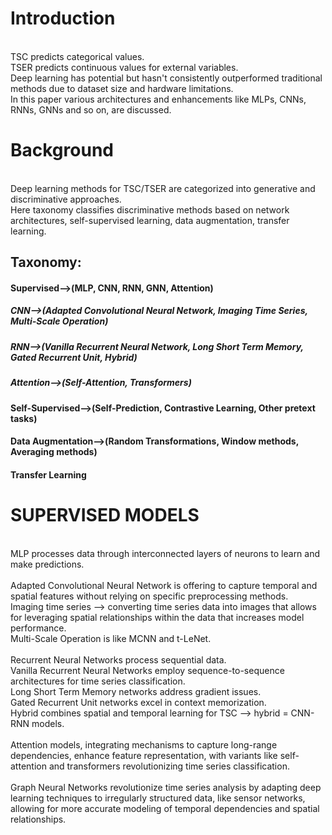 # Introduction
<br/>TSC predicts categorical values.
<br/>TSER predicts continuous values for external variables.
<br/>Deep learning has potential but hasn't consistently outperformed traditional methods due to dataset size and hardware limitations.
<br/>In this paper various architectures and enhancements like  MLPs, CNNs, RNNs, GNNs and so on, are discussed.


# Background
<br/>Deep learning methods for TSC/TSER are categorized into generative and discriminative approaches.
<br/>Here taxonomy classifies discriminative methods based on network architectures, self-supervised learning, data augmentation, transfer learning.

## Taxonomy:
#### Supervised-->(MLP, CNN, RNN, GNN, Attention)
##### CNN-->(Adapted Convolutional Neural Network, Imaging Time Series, Multi-Scale Operation)
##### RNN-->(Vanilla Recurrent Neural Network, Long Short Term Memory, Gated Recurrent Unit, Hybrid)
##### Attention-->(Self-Attention, Transformers)

#### Self-Supervised-->(Self-Prediction, Contrastive Learning, Other pretext tasks)

#### Data Augmentation-->(Random Transformations, Window methods, Averaging methods)

#### Transfer Learning




# SUPERVISED MODELS
<br/> MLP processes data through interconnected layers of neurons to learn and make predictions.
<br/>
<br/> Adapted Convolutional Neural Network is offering to capture temporal and spatial features without relying on specific preprocessing methods.
<br/> Imaging time series --> converting time series data into images that allows for leveraging spatial relationships within the data that increases model performance.
<br/> Multi-Scale Operation is like MCNN and t-LeNet. 
<br/>
<br/> Recurrent Neural Networks process sequential data.
<br/> Vanilla Recurrent Neural Networks employ sequence-to-sequence architectures for time series classification.
<br/> Long Short Term Memory networks address gradient issues.
<br/> Gated Recurrent Unit networks excel in context memorization.
<br/> Hybrid combines spatial and temporal learning for TSC --> hybrid = CNN-RNN models.
<br/>
<br/> Attention models, integrating mechanisms to capture long-range dependencies, enhance feature representation, with variants like self-attention and transformers revolutionizing time series classification.
<br/>
<br/> Graph Neural Networks revolutionize time series analysis by adapting deep learning techniques to irregularly structured data, like sensor networks, allowing for more accurate modeling of temporal dependencies and spatial relationships.
